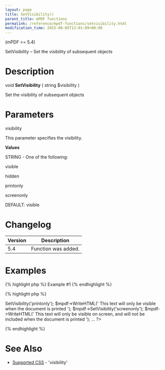 ```yaml
---
layout: page
title: SetVisibility()
parent_title: mPDF functions
permalink: /reference/mpdf-functions/setvisibility.html
modification_time: 2015-08-05T12:01:09+00:00
---
```


<div>
<div>

(mPDF &gt;= 5.4)

SetVisibility – Set the visibility of subsequent objects

# Description

void <b>SetVisibility</b> ( string <span class="parameter">$visibility</span> )

Set the visibility of subsequent objects

# Parameters

<span class="parameter">visibility</span>

This parameter specifies the visibility.

<b>Values</b>

<span class="smallblock">STRING</span> - One of the following:

visible

hidden

printonly

screenonly

<span class="smallblock">DEFAULT</span>: visible

# Changelog

<table class="table"> <thead>
<tr> <th>Version</th><th>Description</th> </tr>
</thead> <tbody>
<tr>
<td>5.4</td>
<td>Function was added.</td>
</tr>
</tbody> </table>

# Examples

{% highlight php %}
Example #1
{% endhighlight %}

{% highlight php %}
<?php

...

$mpdf->SetVisibility('printonly'); 

$mpdf->WriteHTML('
This text will only be visible when the document is printed
');

$mpdf->SetVisibility('screenonly'); 

$mpdf->WriteHTML('
This text will only be visible on screen, and will not be included when the document is printed
');

...

?>
{% endhighlight %}

# See Also

<ul>
<li class="manual_boxlist"><a href="{{ "/css-stylesheets/supported-css.html" | prepend: site.baseurl }}">Supported CSS</a> - 'visibility'</li>
</ul>

</div>
</div>
